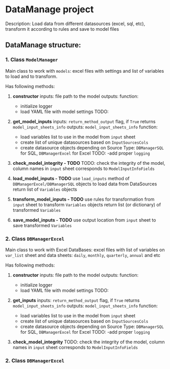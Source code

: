 # DataManage project

Description:
Load data from different datasources (excel, sql, etc), transform it according to rules and save to model files

## DataManage structure:

### 1. Class `ModelManager` 
Main class to work with `models`: excel files with settings and list of variables to load and to transform. 

Has following methods:

1.  **constructor**
inputs: file path to the model
outputs:
function: 
	- initialize logger
	- load YAML file with model settings
TODO:

2. **get_model_inputs**
inputs: `return_method_output` flag, if `True` returns `model_input_sheets_info`
outputs: `model_input_sheets_info`
function:
	- load variables list to use in the model from `input` sheet  
	- create list of unique datasources based on `InputSourcesCols`
	- create datasource objects depending on Source Type: `DBManagerSQL` for SQL, `DBManagerExcel` for Excel 
TODO: -add proper `logging`

3. **check_model_integrity - TODO**
TODO: check the integrity of the model, column names in `input` sheet corresponds to `ModelInputInfoFields` 

4. **load_model_inputs - TODO**
use `load_inputs` method of `DBManagerExcel/DBManagerSQL` objects to load data from DataSources 
return list of `Variables` objects

6. **transform_model_inputs - TODO**
use rules for transformation from  `input` sheet to transform `Variables` objects
return list (or dictionary) of transformed `Variables`

8. **save_model_inputs - TODO**
use output location from `input` sheet to save transformed `Variables`

### 2. Class `DBManagerExcel`
Main class to work with Excel DataBases: excel files with list of variables on `var_list` sheet and data sheets: `daily`, `monthly`, `quarterly`, `annual` and etc

Has following methods:

1.  **constructor**
inputs: file path to the model
outputs:
function: 
	- initialize logger
	- load YAML file with model settings
TODO:

2. **get_inputs**
inputs: `return_method_output` flag, if `True` returns `model_input_sheets_info`
outputs: `model_input_sheets_info`
function:
	- load variables list to use in the model from `input` sheet  
	- create list of unique datasources based on `InputSourcesCols`
	- create datasource objects depending on Source Type: `DBManagerSQL` for SQL, `DBManagerExcel` for Excel 
TODO: -add proper `logging`

3. **check_model_integrity**
TODO: check the integrity of the model, column names in `input` sheet corresponds to `ModelInputInfoFields` 

### 2. Class `DBManagerExcel`